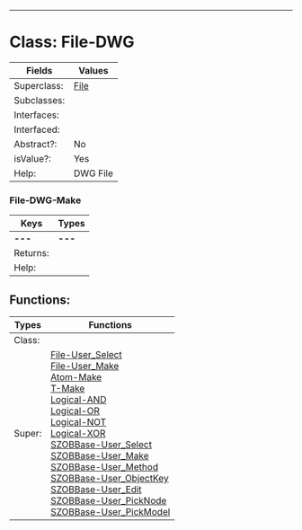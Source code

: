 ---------

# Class:	File-DWG

| Fields | Values |
| --------- | --------- |
| Superclass: | [File](File.html) |
| Subclasses: |  |
| Interfaces: |  |
| Interfaced: |  |
| Abstract?: | No |
| isValue?: | Yes |
| Help: | DWG File |

### File-DWG-Make

| Keys | Types |
| --------- | --------- |
| **---** | **---** |
| Returns: |  |
| Help: |  |


## Functions:

| Types | Functions |
| --------- | --------- |
| Class: |  |
| Super: | [File-User_Select](File.html) <br> [File-User_Make](File.html) <br> [Atom-Make](Atom.html) <br> [T-Make](T.html) <br> [Logical-AND](Logical.html) <br> [Logical-OR](Logical.html) <br> [Logical-NOT](Logical.html) <br> [Logical-XOR](Logical.html) <br> [SZOBBase-User_Select](SZOBBase.html) <br> [SZOBBase-User_Make](SZOBBase.html) <br> [SZOBBase-User_Method](SZOBBase.html) <br> [SZOBBase-User_ObjectKey](SZOBBase.html) <br> [SZOBBase-User_Edit](SZOBBase.html) <br> [SZOBBase-User_PickNode](SZOBBase.html) <br> [SZOBBase-User_PickModel](SZOBBase.html) |


